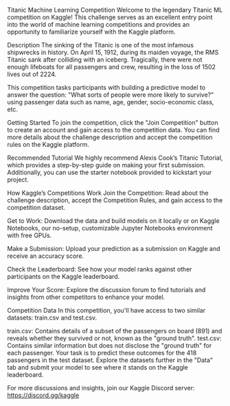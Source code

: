 Titanic Machine Learning Competition
Welcome to the legendary Titanic ML competition on Kaggle! This challenge serves as an excellent entry point into the world of machine learning competitions and provides an opportunity to familiarize yourself with the Kaggle platform.

Description
The sinking of the Titanic is one of the most infamous shipwrecks in history. On April 15, 1912, during its maiden voyage, the RMS Titanic sank after colliding with an iceberg. Tragically, there were not enough lifeboats for all passengers and crew, resulting in the loss of 1502 lives out of 2224.

This competition tasks participants with building a predictive model to answer the question: "What sorts of people were more likely to survive?" using passenger data such as name, age, gender, socio-economic class, etc.

Getting Started
To join the competition, click the "Join Competition" button to create an account and gain access to the competition data. You can find more details about the challenge description and accept the competition rules on the Kaggle platform.

Recommended Tutorial
We highly recommend Alexis Cook’s Titanic Tutorial, which provides a step-by-step guide on making your first submission. Additionally, you can use the starter notebook provided to kickstart your project.

How Kaggle’s Competitions Work
Join the Competition: Read about the challenge description, accept the Competition Rules, and gain access to the competition dataset.

Get to Work: Download the data and build models on it locally or on Kaggle Notebooks, our no-setup, customizable Jupyter Notebooks environment with free GPUs.

Make a Submission: Upload your prediction as a submission on Kaggle and receive an accuracy score.

Check the Leaderboard: See how your model ranks against other participants on the Kaggle leaderboard.

Improve Your Score: Explore the discussion forum to find tutorials and insights from other competitors to enhance your model.

Competition Data
In this competition, you'll have access to two similar datasets: train.csv and test.csv.

train.csv: Contains details of a subset of the passengers on board (891) and reveals whether they survived or not, known as the "ground truth".
test.csv: Contains similar information but does not disclose the "ground truth" for each passenger. Your task is to predict these outcomes for the 418 passengers in the test dataset.
Explore the datasets further in the "Data" tab and submit your model to see where it stands on the Kaggle leaderboard.

For more discussions and insights, join our Kaggle Discord server: https://discord.gg/kaggle